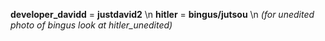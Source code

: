 
**developer_davidd** = **justdavid2** \n
**hitler** = **bingus/jutsou** \n
*(for unedited photo of bingus look at hitler_unedited)*
